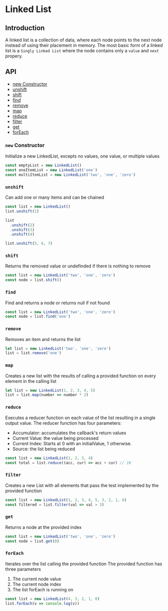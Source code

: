 # Linked List

## Introduction
A linked list is a collection of data, where each node points to the next node
instead of using their placement in memory. The most basic form of a linked list
is a `Singly Linked List` where the node contains only a `value` and `next` propery.

## API
- [new Constructor](#new-constructor)
- [unshift](#unshift)
- [shift](#removefromhead)
- [find](#find)
- [remove](#remove)
- [map](#map)
- [reduce](#reduce)
- [filter](#filter)
- [get](#get)
- [forEach](#forEach)

### `new` Constructor
Initialize a new LinkedList, excepts no values, one value, or multiple values
```js
const emptyList = new LinkedList()
const oneItemList = new LinkedList('one')
const multiItemList = new LinkedList('two', 'one', 'zero')
```

### `unshift`
Can add one or many items and can be chained
```js
const list = new LinkedList()
list.unshift(1)

list
  .unshift(2)
  .unshift(3)
  .unshift(4)

list.unshift(5, 6, 7)
```

### `shift`
Returns the removed value or undefinded if there is nothing to remove
```js
const list = new LinkedList('two', 'one', 'zero')
const node = list.shift()
```

### `find`
Find and returns a node or returns null if not found
```js
const list = new LinkedList('two', 'one', 'zero')
const node = list.find('one')
```

### `remove`
Removes an item and returns the list
```js
let list = new LinkedList('two', 'one', 'zero')
list = list.remove('one')
```

### `map`
Creates a new list with the results of calling a provided function on every element in the calling list
```js
let list = new LinkedList(1, 2, 3, 4, 5)
list = list.map(number => number * 2)
```

### `reduce`
Executes a reducer function on each value of the list resulting in a single output value.
The reducer function has four parameters:
- Accumulator: accumulates the callback's return values
- Current Value: the value being processed
- Current Index: Starts at 0 with an initialValue, 1 otherwise.
- Source: the list being reduced
```js
const list = new LinkedList(1, 2, 3, 4)
const total = list.reduce((acc, cur) => acc + cur) // 10
```

### `filter`
Creates a new List with all elements that pass the test implemented by the provided function
```js
const list = new LinkedList(1, 2, 3, 4, 5, 3, 2, 1, 6)
const filtered = list.filter(val => val > 3)
```

### `get`
Returns a node at the provided index
```js
const list = new LinkedList('two', 'one', 'zero')
const node = list.get(0)
```


### `forEach`

Iterates over the list calling the provided function
The provided function has three parameters
1. The current node value
2. The current node index
3. The list forEach is running on
```js
const list = new LinkedList(4, 3, 2, 1, 0)
list.forEach(v => console.log(v))
```
